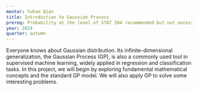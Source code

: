 ```yaml
---
mentor: Yuhan Qian
title: Introduction to Gaussian Process
prereq: Probability at the level of STAT 394 recommended but not necessary; Some experience in R or Python
year: 2024
quarter: autumn
---
```


Everyone knows about Gaussian distribution. Its infinite-dimensional generalization, the Gaussian Process (GP), is also a commonly used tool in supervised machine learning, widely applied in regression and classification tasks. In this project, we will begin by exploring fundamental mathematical concepts and the standard GP model. We will also apply GP to solve some interesting problems.